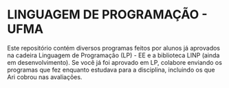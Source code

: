 # LINGUAGEM DE PROGRAMAÇÃO - UFMA

Este repositório contém diversos programas feitos por alunos já aprovados na cadeira Linguagem de Programação (LP) - EE e a biblioteca LINP (ainda em desenvolvimento). Se você já foi aprovado em LP, colabore enviando os programas que fez enquanto estudava para a disciplina, incluindo os que Ari cobrou nas avaliações.

